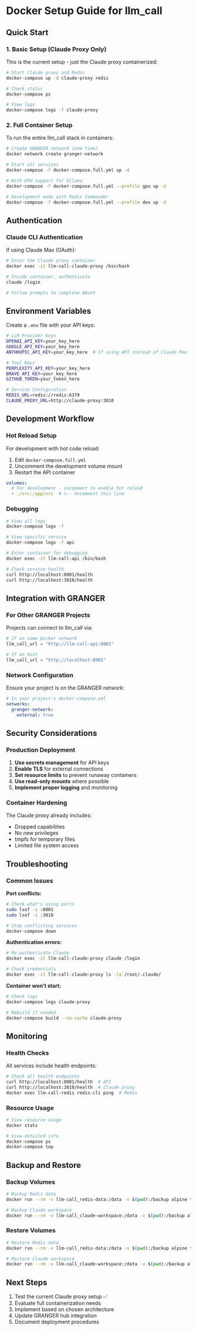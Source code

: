 # Docker Setup Guide for llm_call

## Quick Start

### 1. Basic Setup (Claude Proxy Only)

This is the current setup - just the Claude proxy containerized:

```bash
# Start Claude proxy and Redis
docker-compose up -d claude-proxy redis

# Check status
docker-compose ps

# View logs
docker-compose logs -f claude-proxy
```

### 2. Full Container Setup

To run the entire llm_call stack in containers:

```bash
# Create GRANGER network (one time)
docker network create granger-network

# Start all services
docker-compose -f docker-compose.full.yml up -d

# With GPU support for Ollama
docker-compose -f docker-compose.full.yml --profile gpu up -d

# Development mode with Redis Commander
docker-compose -f docker-compose.full.yml --profile dev up -d
```

## Authentication

### Claude CLI Authentication

If using Claude Max (OAuth):

```bash
# Enter the Claude proxy container
docker exec -it llm-call-claude-proxy /bin/bash

# Inside container, authenticate
claude /login

# Follow prompts to complete OAuth
```

## Environment Variables

Create a `.env` file with your API keys:

```bash
# LLM Provider Keys
OPENAI_API_KEY=your_key_here
GOOGLE_API_KEY=your_key_here
ANTHROPIC_API_KEY=your_key_here  # If using API instead of Claude Max

# Tool Keys
PERPLEXITY_API_KEY=your_key_here
BRAVE_API_KEY=your_key_here
GITHUB_TOKEN=your_token_here

# Service Configuration
REDIS_URL=redis://redis:6379
CLAUDE_PROXY_URL=http://claude-proxy:3010
```

## Development Workflow

### Hot Reload Setup

For development with hot code reload:

1. Edit `docker-compose.full.yml`
2. Uncomment the development volume mount
3. Restart the API container

```yaml
volumes:
  # For development - uncomment to enable hot reload
  - ./src:/app/src  # <-- Uncomment this line
```

### Debugging

```bash
# View all logs
docker-compose logs -f

# View specific service
docker-compose logs -f api

# Enter container for debugging
docker exec -it llm-call-api /bin/bash

# Check service health
curl http://localhost:8001/health
curl http://localhost:3010/health
```

## Integration with GRANGER

### For Other GRANGER Projects

Projects can connect to llm_call via:

```python
# If on same Docker network
llm_call_url = "http://llm-call-api:8001"

# If on host
llm_call_url = "http://localhost:8001"
```

### Network Configuration

Ensure your project is on the GRANGER network:

```yaml
# In your project's docker-compose.yml
networks:
  granger-network:
    external: true
```

## Security Considerations

### Production Deployment

1. **Use secrets management** for API keys
2. **Enable TLS** for external connections
3. **Set resource limits** to prevent runaway containers
4. **Use read-only mounts** where possible
5. **Implement proper logging** and monitoring

### Container Hardening

The Claude proxy already includes:
- Dropped capabilities
- No new privileges
- tmpfs for temporary files
- Limited file system access

## Troubleshooting

### Common Issues

**Port conflicts:**
```bash
# Check what's using ports
sudo lsof -i :8001
sudo lsof -i :3010

# Stop conflicting services
docker-compose down
```

**Authentication errors:**
```bash
# Re-authenticate Claude
docker exec -it llm-call-claude-proxy claude /login

# Check credentials
docker exec -it llm-call-claude-proxy ls -la /root/.claude/
```

**Container won't start:**
```bash
# Check logs
docker-compose logs claude-proxy

# Rebuild if needed
docker-compose build --no-cache claude-proxy
```

## Monitoring

### Health Checks

All services include health endpoints:

```bash
# Check all health endpoints
curl http://localhost:8001/health  # API
curl http://localhost:3010/health  # Claude proxy
docker exec llm-call-redis redis-cli ping  # Redis
```

### Resource Usage

```bash
# View resource usage
docker stats

# View detailed info
docker-compose ps
docker-compose top
```

## Backup and Restore

### Backup Volumes

```bash
# Backup Redis data
docker run --rm -v llm-call_redis-data:/data -v $(pwd):/backup alpine tar czf /backup/redis-backup.tar.gz -C /data .

# Backup Claude workspace
docker run --rm -v llm-call_claude-workspace:/data -v $(pwd):/backup alpine tar czf /backup/claude-backup.tar.gz -C /data .
```

### Restore Volumes

```bash
# Restore Redis data
docker run --rm -v llm-call_redis-data:/data -v $(pwd):/backup alpine tar xzf /backup/redis-backup.tar.gz -C /data

# Restore Claude workspace
docker run --rm -v llm-call_claude-workspace:/data -v $(pwd):/backup alpine tar xzf /backup/claude-backup.tar.gz -C /data
```

## Next Steps

1. Test the current Claude proxy setup ✅
2. Evaluate full containerization needs
3. Implement based on chosen architecture
4. Update GRANGER hub integration
5. Document deployment procedures
